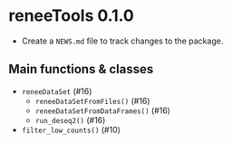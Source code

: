 # reneeTools 0.1.0

- Create a `NEWS.md` file to track changes to the package.

## Main functions & classes

- `reneeDataSet` (#16)
  - `reneeDataSetFromFiles()` (#16)
  - `reneeDataSetFromDataFrames()` (#16)
  - `run_deseq2()` (#16)
- `filter_low_counts()` (#10)
